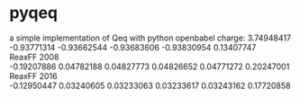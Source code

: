 # pyqeq
a simple implementation of Qeq with python
openbabel charge: 
3.74948417 -0.93771314 -0.93662544 -0.93683606 -0.93830954  0.13407747  
ReaxFF 2008  
-0.19207886  0.04782188  0.04827773  0.04826652  0.04771272  0.20247001  
ReaxFF 2016  
-0.12950447  0.03240605  0.03233063  0.03233617  0.03243162  0.17720858  